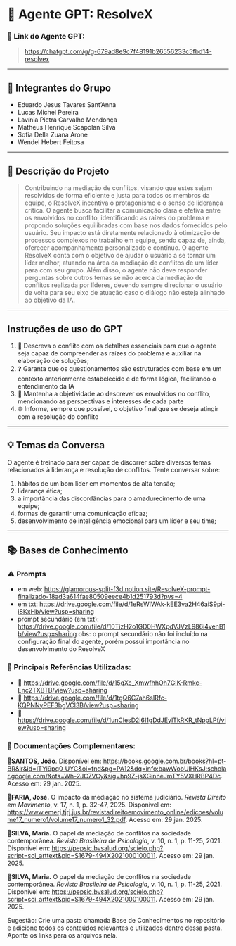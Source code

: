 # 🤖 **Agente GPT: ResolveX**

### **🔗 Link do Agente GPT:**  
> https://chatgpt.com/g/g-679ad8e9c7f48191b26556233c5fbd14-resolvex

---

## **👥 Integrantes do Grupo**  
- Eduardo Jesus Tavares Sant’Anna
- Lucas Michel Pereira
- Lavínia Pietra Carvalho Mendonça
- Matheus Henrique Scapolan Silva
- Sofia Della Zuana Arone
- Wendel Hebert Feitosa

---

## **📄 Descrição do Projeto**  

> Contribuindo na mediação de conflitos, visando que estes sejam resolvidos de forma eficiente e justa para todos os membros da equipe, o ResolveX incentiva o protagonismo e o senso de liderança crítica. O agente busca facilitar a comunicação clara e efetiva entre os envolvidos no conflito, identificando as raízes do problema e propondo soluções equilibradas com base nos dados fornecidos pelo usuário. Seu impacto está diretamente relacionado à otimização de processos complexos no trabalho em equipe, sendo capaz de, ainda, oferecer acompanhamento personalizado e contínuo.
> O agente ResolveX conta com o objetivo de ajudar o usuário a se tornar um líder melhor, atuando na área da mediação de conflitos de um líder para com seu grupo. Além disso, o agente não deve responder perguntas sobre outros temas se não acerca da mediação de conflitos realizada por líderes, devendo sempre direcionar o usuário de volta para seu eixo de atuação caso o diálogo não esteja alinhado ao objetivo da IA. 
---

## **Instruções de uso do GPT** 
1. 🌳 Descreva o conflito com os detalhes essenciais para que o agente seja capaz de compreender as raízes do problema e auxiliar na elaboração de soluções;
2. ❓ Garanta que os questionamentos são estruturados com base em um contexto anteriormente estabelecido e de forma lógica, facilitando o entendimento da IA
3. 👥 Mantenha a objetividade ao descrever os envolvidos no conflito, mencionando as perspectivas e interesses de cada parte
4. 🌐 Informe, sempre que possível, o objetivo final que se deseja atingir com a resolução do conflito

---

## **💡 Temas da Conversa** 
O agente é treinado para ser capaz de discorrer sobre diversos temas relacionados à liderança e resolução de conflitos. Tente conversar sobre:
1. hábitos de um bom líder em momentos de alta tensão;
2. liderança ética;
3. a importância das discordâncias para o amadurecimento de uma equipe;
4. formas de garantir uma comunicação eficaz;
5. desenvolvimento de inteligência emocional para um líder e seu time;

---

## **📚 Bases de Conhecimento**  

### **⚠️ Prompts**
- em web: https://glamorous-split-f3d.notion.site/ResolveX-prompt-finalizado-18ad3a614fae80509eece4b1d251793d?pvs=4
- em txt: https://drive.google.com/file/d/1eRsWlWAk-kEE3va2H46aiS9pi-i8KxHb/view?usp=sharing
- prompt secundário (em txt): https://drive.google.com/file/d/10TizH2o1GD0HWXpdVJVzL986i4venB1b/view?usp=sharing
obs: o prompt secundário não foi incluído na configuração final do agente, porém possui importância no desenvolvimento do ResolveX

### **📘 Principais Referências Utilizadas:**  
- 📗 https://drive.google.com/file/d/15qXc_XmwfhhOh7GIK-Rmkc-Enc2TXBTB/view?usp=sharing
- 📙 https://drive.google.com/file/d/1tgQ6C7ah6sIRfc-KQPNNyPEF3bgVCl3B/view?usp=sharing
- 📕 https://drive.google.com/file/d/1unClesD2j6I1gDdJEylTkRKR_tNppLPf/view?usp=sharing

### **📖 Documentações Complementares:**  
🔗**SANTOS, João**. Disponível em: https://books.google.com.br/books?hl=pt-BR&lr&id=ITYi9pq0_UYC&oi=fnd&pg=PA12&dq=info:bawWobUlHKsJ:scholar.google.com/&ots=Wh-2JC7VCy&sig=hp9Z-jsXGinneJmTY5VXHRBP4Dc. Acesso em: 29 jan. 2025.

🔗**FARIA, José.** O impacto da mediação no sistema judiciário. *Revista Direito em Movimento*, v. 17, n. 1, p. 32-47, 2025. Disponível em: https://www.emerj.tjrj.jus.br/revistadireitoemovimento_online/edicoes/volume17_numero1/volume17_numero1_32.pdf. Acesso em: 29 jan. 2025.

🔗**SILVA, Maria.** O papel da mediação de conflitos na sociedade contemporânea. *Revista Brasileira de Psicologia*, v. 10, n. 1, p. 11-25, 2021. Disponível em: https://pepsic.bvsalud.org/scielo.php?script=sci_arttext&pid=S1679-494X2021000100011. Acesso em: 29 jan. 2025.

🔗**SILVA, Maria.** O papel da mediação de conflitos na sociedade contemporânea. *Revista Brasileira de Psicologia*, v. 10, n. 1, p. 11-25, 2021. Disponível em: https://pepsic.bvsalud.org/scielo.php?script=sci_arttext&pid=S1679-494X2021000100011. Acesso em: 29 jan. 2025.

Sugestão: Crie uma pasta chamada Base de Conhecimentos no repositório e adicione todos os conteúdos relevantes e utilizados dentro dessa pasta. Aponte os links para os arquivos nela.


